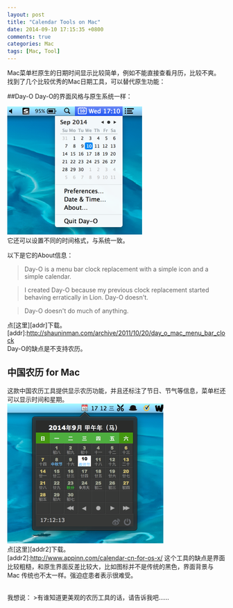 ```yaml
---
layout: post
title: "Calendar Tools on Mac"
date: 2014-09-10 17:15:35 +0800
comments: true
categories: Mac
tags: [Mac, Tool]
---
```

Mac菜单栏原生的日期时间显示比较简单，例如不能直接查看月历，比较不爽。  
找到了几个比较优秀的Mac日期工具，可以替代原生功能：  
<!--more-->

##Day-O
Day-O的界面风格与原生系统一样：  
  
![ dayo post title bug ](/images/post/2014/09/mac-day-o.png)  
它还可以设置不同的时间格式，与系统一致。  
  
以下是它的About信息：  
>Day-O is a menu bar clock replacement with a simple icon and a simple calendar.

>I created Day-O because my previous clock replacement started behaving erratically in Lion. Day-O doesn't. 

>Day-O doesn't do much of anything.   

点[这里][addr]下载。  
[addr]:http://shauninman.com/archive/2011/10/20/day_o_mac_menu_bar_clock  
Day-O的缺点是不支持农历。
## 中国农历 for Mac  
这款中国农历工具提供显示农历功能，并且还标注了节日、节气等信息，菜单栏还可以显示时间和星期。   
![ lunar post title bug ](/images/post/2014/09/mac-calendar-cn.png)  
点[这里][addr2]下载。   
[addr2]:http://www.appinn.com/calendar-cn-for-os-x/ 
这个工具的缺点是界面比较粗糙，和原生界面反差比较大，比如图标并不是传统的黑色，界面背景与 Mac 传统也不太一样。强迫症患者表示很难受。  
 
<br/>    
我想说：  
>有谁知道更美观的农历工具的话，请告诉我吧……


